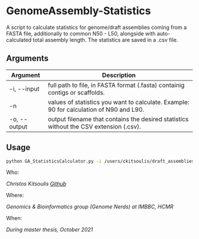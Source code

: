 # GenomeAssembly-Statistics

A script to calculate statistics for genome/draft assemblies coming from a FASTA file, additionally to common N50 - L50, alongside with auto-calculated total assembly length. The statistics are saved in a .csv file.

## Arguments

| Argument | Description |
| --- | --- |
| -i, --input | full path to file, in FASTA format (.fasta) containig contigs or scaffolds. |
| -n | values of statistics you want to calculate. Example: 90 for calculation of N90 and L90. |
| -o, --output | output filename that contains the desired statistics without the CSV extension (.csv). |

## Usage

```bash
python GA_StatisticsCalculator.py -i /users/ckitsoulis/draft_assemblies/genome_assembly.fasta -n 50 85 90 85 -o statistics
```

Who:

*Christos Kitsoulis [Github](https://github.com/ckitsoulis)*

Where:

*Genomics & Bioinformatics group (Genome Nerds) at IMBBC, HCMR*

When:

*During master thesis, October 2021*
